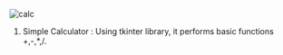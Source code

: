 ![calc](https://user-images.githubusercontent.com/32505627/111920421-dd829100-8ab4-11eb-8fab-b27bdf9d64aa.JPG)

1. Simple Calculator : Using tkinter library, it performs basic functions +,-,*,/.
